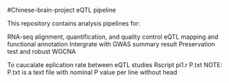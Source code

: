 #Chinese-brain-project eQTL pipeline

This repository contains analysis pipelines for:

RNA-seq alignment, quantification, and quality control
eQTL mapping and functional annotation
Intergrate with GWAS summary result
Preservation test and robust WGCNA


To caucalate eplication rate between eQTL studies
   Rscript pi1.r P.txt
 NOTE: P.txt is a text file with nominal P value per line without head
 
 
